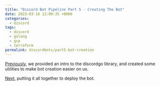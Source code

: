 ```yaml
---
title: "Discord Bot Pipeline Part 5 - Creating The Bot"
date: 2023-03-18 12:09:35 +0000
categories:
  - discord
tags:
  - discord
  - golang
  - gcp
  - terraform
permalink: discordbots/part5-bot-creation
---
```


[Previously](part4-discordgo), we provided an intro to the discordgo library,
and created some utilities to make bot creation easier on us.

[Next](part6-bot-deploy), putting it all together to deploy the bot.
